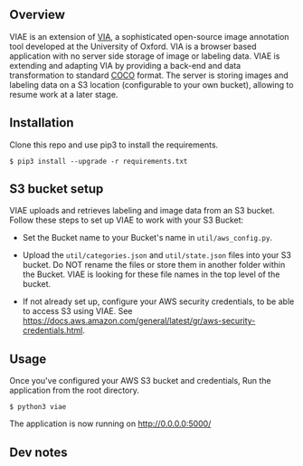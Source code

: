 ## Overview
VIAE is an extension of [VIA](http://www.robots.ox.ac.uk/~vgg/software/via/), a sophisticated open-source image annotation tool developed at the University of Oxford. VIA is a browser based application with no server side storage of image or labeling data. VIAE is extending and adapting VIA by providing a back-end and data transformation to standard [COCO](http://cocodataset.org/#format-data) format. The server is storing images and labeling data on a S3 location (configurable to your own bucket), allowing to resume work at a later stage. 


## Installation
Clone this repo and use pip3 to install the requirements.
```
$ pip3 install --upgrade -r requirements.txt 
```

## S3 bucket setup
VIAE uploads and retrieves labeling and image data from an S3 bucket. Follow these steps to set up VIAE to work with your S3 Bucket:
* Set the Bucket name to your Bucket's name in `util/aws_config.py`.
* Upload the `util/categories.json` and `util/state.json` files into your S3 bucket. Do NOT rename the files or store them in another folder within the Bucket. VIAE is looking for these file names in the top level of the bucket.

* If not already set up, configure your AWS security credentials, to be able to access S3 using VIAE. See https://docs.aws.amazon.com/general/latest/gr/aws-security-credentials.html.


## Usage
Once you've configured your AWS S3 bucket and credentials, Run the application from the root directory.
```
$ python3 viae
```

The application is now running on http://0.0.0.0:5000/

## Dev notes